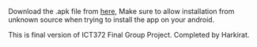 Download the .apk file from [here](https://github.com/0xharkirat/ict372FinalProjectT124/releases/download/v1.0-beta/final.apk), Make sure to allow installation from unknown source when trying to install the app on your android.

This is final version of ICT372 Final Group Project. Completed by Harkirat.
